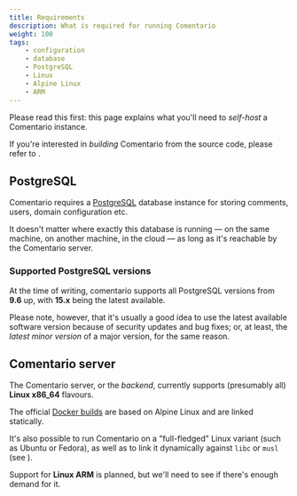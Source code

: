 ```yaml
---
title: Requirements
description: What is required for running Comentario
weight: 100
tags:
    - configuration
    - database
    - PostgreSQL
    - Linux
    - Alpine Linux
    - ARM
---
```


Please read this first: this page explains what you'll need to *self-host* a Comentario instance.

<!--more-->

If you're interested in *building* Comentario from the source code, please refer to [](/installation/building).

## PostgreSQL

Comentario requires a [PostgreSQL](https://www.postgresql.org/) database instance for storing comments, users, domain configuration etc.

It doesn't matter where exactly this database is running — on the same machine, on another machine, in the cloud — as long as it's reachable by the Comentario server.

### Supported PostgreSQL versions

At the time of writing, comentario supports all PostgreSQL versions from **9.6** up, with **15.x** being the latest available.

Please note, however, that it's usually a good idea to use the latest available software version because of security updates and bug fixes; or, at least, the *latest minor version* of a major version, for the same reason.

## Comentario server

The Comentario server, or the *backend*, currently supports (presumably all) **Linux x86_64** flavours.

The official [Docker builds](/installation/docker-image) are based on Alpine Linux and are linked statically.

It's also possible to run Comentario on a "full-fledged" Linux variant (such as Ubuntu or Fedora), as well as to link it dynamically against `libc` or `musl` (see [](/installation/building)).

Support for **Linux ARM** is planned, but we'll need to see if there's enough demand for it.
